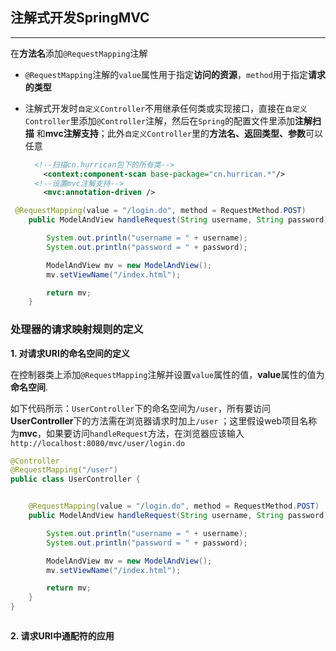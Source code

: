 ## <a name="springmvc">注解式开发SpringMVC</a>

----

在**方法名**添加`@RequestMapping`注解

+ `@RequestMapping`注解的`value`属性用于指定**访问的资源**，`method`用于指定**请求的类型**

+ 注解式开发时`自定义Controller`不用继承任何类或实现接口，直接在`自定义Controller`里添加`@Controller`注解，然后在`Spring`的配置文件里添加**注解扫描** 和**mvc注解支持**；此外`自定义Controller`里的**方法名、返回类型、参数**可以任意

  ```xml
  	<!--扫描cn.hurrican包下的所有类-->
      <context:component-scan base-package="cn.hurrican.*"/>
  	<!--设置mvc注解支持-->
      <mvc:annotation-driven />
  ```



```java
 @RequestMapping(value = "/login.do", method = RequestMethod.POST)
    public ModelAndView handleRequest(String username, String password){

        System.out.println("username = " + username);
        System.out.println("password = " + password);

        ModelAndView mv = new ModelAndView();
        mv.setViewName("/index.html");

        return mv;
    }
```



### 处理器的请求映射规则的定义



**1. 对请求URI的命名空间的定义**

在控制器类上添加`@RequestMapping`注解并设置`value`属性的值，**value**属性的值为**命名空间**. 

如下代码所示：`UserController`下的命名空间为`/user`，所有要访问**UserController**下的方法需在浏览器请求时加上`/user` ；这里假设web项目名称为**mvc**，如果要访问`handleRequest`方法，在浏览器应该输入`http://localhost:8080/mvc/user/login.do`

```java
@Controller
@RequestMapping("/user")
public class UserController {


    @RequestMapping(value = "/login.do", method = RequestMethod.POST)
    public ModelAndView handleRequest(String username, String password){

        System.out.println("username = " + username);
        System.out.println("password = " + password);

        ModelAndView mv = new ModelAndView();
        mv.setViewName("/index.html");

        return mv;
    }
}
```

![]()



**2. 请求URI中通配符的应用**

![]()

![]()



